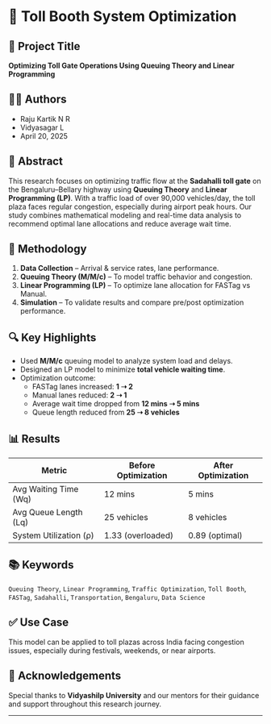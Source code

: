 # 🚦 Toll Booth System Optimization

## 📄 Project Title
**Optimizing Toll Gate Operations Using Queuing Theory and Linear Programming**

## 👨‍🎓 Authors
- Raju Kartik N R  
- Vidyasagar L  
- April 20, 2025  

## 📌 Abstract
This research focuses on optimizing traffic flow at the **Sadahalli toll gate** on the Bengaluru–Bellary highway using **Queuing Theory** and **Linear Programming (LP)**. With a traffic load of over 90,000 vehicles/day, the toll plaza faces regular congestion, especially during airport peak hours. Our study combines mathematical modeling and real-time data analysis to recommend optimal lane allocations and reduce average wait time.

## 🧠 Methodology
1. **Data Collection** – Arrival & service rates, lane performance.
2. **Queuing Theory (M/M/c)** – To model traffic behavior and congestion.
3. **Linear Programming (LP)** – To optimize lane allocation for FASTag vs Manual.
4. **Simulation** – To validate results and compare pre/post optimization performance.

## 🔍 Key Highlights
- Used **M/M/c** queuing model to analyze system load and delays.
- Designed an LP model to minimize **total vehicle waiting time**.
- Optimization outcome:  
  - FASTag lanes increased: **1 ➝ 2**  
  - Manual lanes reduced: **2 ➝ 1**  
  - Average wait time dropped from **12 mins ➝ 5 mins**  
  - Queue length reduced from **25 ➝ 8 vehicles**

## 📊 Results
| Metric                 | Before Optimization | After Optimization |
|------------------------|---------------------|--------------------|
| Avg Waiting Time (Wq)  | 12 mins             | 5 mins             |
| Avg Queue Length (Lq)  | 25 vehicles         | 8 vehicles         |
| System Utilization (ρ) | 1.33 (overloaded)   | 0.89 (optimal)     |


## 📚 Keywords
`Queuing Theory`, `Linear Programming`, `Traffic Optimization`, `Toll Booth`, `FASTag`, `Sadahalli`, `Transportation`, `Bengaluru`, `Data Science`

## ✅ Use Case
This model can be applied to toll plazas across India facing congestion issues, especially during festivals, weekends, or near airports.

## 🙌 Acknowledgements
Special thanks to **Vidyashilp University** and our mentors for their guidance and support throughout this research journey.

---
